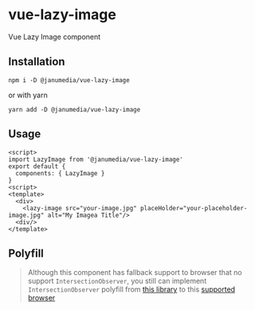 # vue-lazy-image
Vue Lazy Image  component

## Installation
```
npm i -D @janumedia/vue-lazy-image
```
or with yarn
```
yarn add -D @janumedia/vue-lazy-image
```

## Usage
```
<script>
import LazyImage from '@janumedia/vue-lazy-image'
export default {
  components: { LazyImage }
}
<script>
<template>
  <div>
    <lazy-image src="your-image.jpg" placeHolder="your-placeholder-image.jpg" alt="My Imagea Title"/>
  <div/>
</template>
```

## Polyfill
> Although this component has fallback support to browser that no support `IntersectionObserver`, you still can implement `IntersectionObserver` polyfill from [this library](https://github.com/w3c/IntersectionObserver/tree/master/polyfill) to this [supported browser](https://github.com/w3c/IntersectionObserver/tree/master/polyfill#browser-support)
